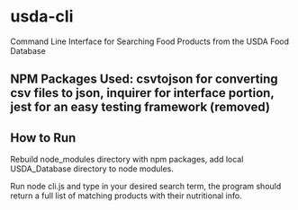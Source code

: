 # usda-cli

Command Line Interface for Searching Food Products from the USDA Food Database

## NPM Packages Used: csvtojson for converting csv files to json, inquirer for interface portion, jest for an easy testing framework (removed)

## How to Run 

Rebuild node_modules directory with npm packages, add local USDA_Database directory to node modules.

Run node cli.js and type in your desired search term, the program should return a full list of matching products with their nutritional info.

